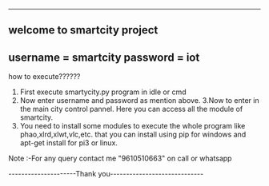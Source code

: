 ------------------------------------------------------------------
welcome to smartcity project
-----------------------------------------
username = smartcity
password = iot
------------------------------------------------------------
how to execute??????
1. First execute smartycity.py program in idle or cmd
2. Now enter username and password as mention above.
3.Now to enter in the main city control pannel. Here you can access all the module of smartcity.
4. You need to install some modules to execute the whole program like phao,xlrd,xlwt,vlc,etc. that you can install using pip for windows and apt-get install for pi3 or linux.

Note :-For any query contact me "9610510663" on call or whatsapp

---------------------Thank you-----------------------------
